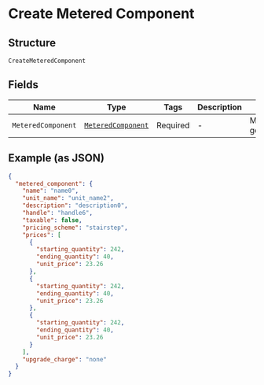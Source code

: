 
# Create Metered Component

## Structure

`CreateMeteredComponent`

## Fields

| Name | Type | Tags | Description | Getter | Setter |
|  --- | --- | --- | --- | --- | --- |
| `MeteredComponent` | [`MeteredComponent`](../../doc/models/metered-component.md) | Required | - | MeteredComponent getMeteredComponent() | setMeteredComponent(MeteredComponent meteredComponent) |

## Example (as JSON)

```json
{
  "metered_component": {
    "name": "name0",
    "unit_name": "unit_name2",
    "description": "description0",
    "handle": "handle6",
    "taxable": false,
    "pricing_scheme": "stairstep",
    "prices": [
      {
        "starting_quantity": 242,
        "ending_quantity": 40,
        "unit_price": 23.26
      },
      {
        "starting_quantity": 242,
        "ending_quantity": 40,
        "unit_price": 23.26
      },
      {
        "starting_quantity": 242,
        "ending_quantity": 40,
        "unit_price": 23.26
      }
    ],
    "upgrade_charge": "none"
  }
}
```

